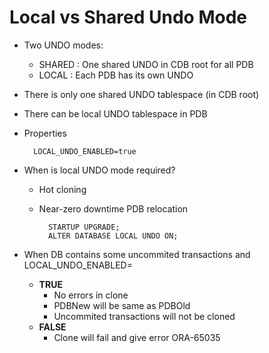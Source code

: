 # Local vs Shared Undo Mode

* Two UNDO modes:
    - SHARED : One shared UNDO in CDB root for all PDB
    - LOCAL  : Each PDB has its own UNDO

* There is only one shared UNDO tablespace (in CDB root)
* There can be local UNDO tablespace in PDB

* Properties

        LOCAL_UNDO_ENABLED=true

* When is local UNDO mode required?

    - Hot cloning
    - Near-zero downtime PDB relocation

            STARTUP UPGRADE;
            ALTER DATABASE LOCAL UNDO ON;

* When DB contains some uncommited transactions and LOCAL_UNDO_ENABLED=
    - **TRUE**
        * No errors in clone
        * PDBNew will be same as PDBOld
        * Uncommited transactions will not be cloned
    - **FALSE**
        * Clone will fail and give error ORA-65035